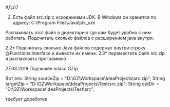 #Дз17

2. Есть файл src.zip с исходниками JDK.
В Windows он хранится по адресу: 
C:\Program Files\Java\jdk_xxx

Распаковать этот файл в директорию где вам будет удобно с ним работать.
Подсчитать сколько файлов с расширением java внутри.

2.2* Подсчитать сколько Java файлов содержат внутри строку @FunctionalInterface
и вывести их имена.
2.3* переместить файл src.zip и распаковать программно



27.03.2019
Подчищен класс GZip

Вот это:
        String sourceZip = "D:\\GZ\\Workspace\\IdeaProjects\\src.zip";
        String targetZip = "D:\\GZ\\Workspace\\IdeaProjects\\Test\\src.zip";
        String outDir = "D:\\GZ\\Workspace\\IdeaProjects\\Test\\src";

требует доработки.
